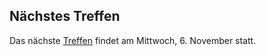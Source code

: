 ## Nächstes Treffen
Das nächste [Treffen](/Treffen/Termine/11_2019/) findet am Mittwoch, 6. November statt.